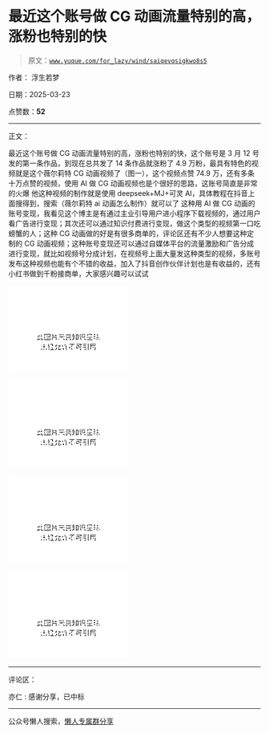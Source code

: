 # 最近这个账号做 CG 动画流量特别的高，涨粉也特别的快

> 原文：[`www.yuque.com/for_lazy/wind/saiqevqsigkwo8s5`](https://www.yuque.com/for_lazy/wind/saiqevqsigkwo8s5)

作者： 浮生若梦

日期：2025-03-23

点赞数：**52**

* * *

正文：

最近这个账号做 CG 动画流量特别的高，涨粉也特别的快，这个账号是 3 月 12 号发的第一条作品，到现在总共发了 14 条作品就涨粉了 4.9 万粉，最具有特色的视频就是这个薇尔莉特 CG 动画视频了（图一），这个视频点赞 74.9 万，还有多条十万点赞的视频，使用 AI 做 CG 动画视频也是个很好的思路，这账号简直是非常的火爆
他这种视频的制作就是使用 deepseek+MJ+可灵 AI，具体教程在抖音上面搜得到，搜索（薇尔莉特 ai 动画怎么制作）就可以了
这种用 AI 做 CG 动画的账号变现，我看见这个博主是有通过主业引导用户进小程序下载视频的，通过用户看广告进行变现；其次还可以通过知识付费进行变现，做这个类型的视频第一口吃螃蟹的人；这种 CG 动画做的好是有很多商单的，评论区还有不少人想要这种定制的 CG 动画视频；这种账号变现还可以通过自媒体平台的流量激励和广告分成进行变现，就比如视频号分成计划，在视频号上面大量发这种类型的视频，多账号发布这种视频也能有个不错的收益，加入了抖音创作伙伴计划也是有收益的，还有小红书做到千粉接商单，大家感兴趣可以试试

![](img/78d83163f294a88f87d02a1ee97c0c84.png "None")

![](img/2cd09fbae09d9dd71d6e31e6349b3126.png "None")

![](img/eea446c1f30b029e13c6fdfb6df43ee7.png "None")

![](img/ee8d195e6094bbba370a7c61a24ffd31.png "None")

* * *

评论区：

亦仁 : 感谢分享，已中标

* * *

公众号懒人搜索，[懒人专属群分享](https://lazybook.fun/#/blog/group)